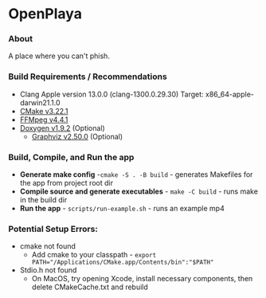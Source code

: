 # OpenPlaya

### About
A place where you can't phish.

### Build Requirements / Recommendations
- Clang Apple version 13.0.0 (clang-1300.0.29.30) Target: x86_64-apple-darwin21.1.0
- [CMake v3.22.1](https://cmake.org/download/)
- [FFMpeg v4.4.1](https://www.ffmpeg.org/download.html)
- [Doxygen v1.9.2](https://www.doxygen.nl/manual/install.html#install_src_unix) (Optional)
  - [Graphviz v2.50.0](https://www.graphviz.org/download/) (Optional)

### Build, Compile, and Run the app
- **Generate make config** -`cmake -S . -B build` - generates Makefiles for the app from project root dir
- **Compile source and generate executables** - `make -C build` - runs make in the build dir
- **Run the app** - `scripts/run-example.sh` - runs an example mp4

### Potential Setup Errors:
- cmake not found
  - Add cmake to your classpath - `export PATH="/Applications/CMake.app/Contents/bin":"$PATH"`
- Stdio.h not found 
  - On MacOS, try opening Xcode, install necessary components, then 
      delete CMakeCache.txt and rebuild